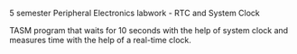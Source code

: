 5 semester Peripheral Electronics labwork - RTC and System Clock

TASM program that waits for 10 seconds with the help of system clock and measures time with the help of a real-time clock.